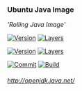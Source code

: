 ### Ubuntu Java Image

*'Rolling Java Image'*

[![Version](https://images.microbadger.com/badges/version/stlouisn/java:8.svg)](https://microbadger.com/images/stlouisn/java:8)
[![Layers](https://images.microbadger.com/badges/image/stlouisn/java:8.svg)](https://microbadger.com/images/stlouisn/java:8)

[![Version](https://images.microbadger.com/badges/version/stlouisn/java:9.svg)](https://microbadger.com/images/stlouisn/java:9)
[![Layers](https://images.microbadger.com/badges/image/stlouisn/java:9.svg)](https://microbadger.com/images/stlouisn/java:9)

[![Commit](https://images.microbadger.com/badges/commit/stlouisn/java.svg)](https://microbadger.com/images/stlouisn/java:8)
[![Build](https://travis-ci.org/stlouisn/java_docker.svg?branch=master)](https://travis-ci.org/stlouisn/java_docker)

###### *http://openjdk.java.net/*
